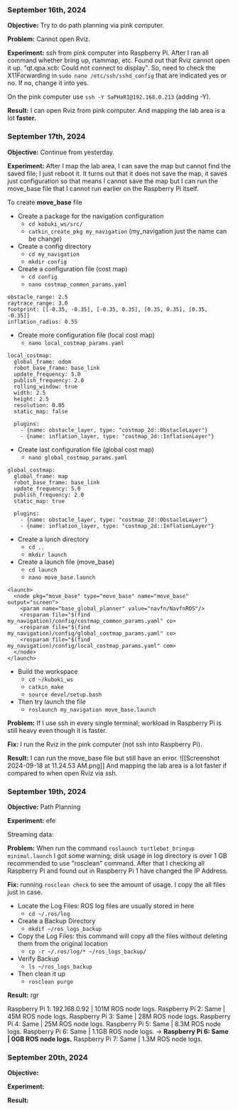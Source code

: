 
### September 16th, 2024

**Objective:** Try to do path planning via pink computer. 

**Problem:** Cannot open Rviz.

**Experiment:** ssh from pink computer into Raspberry Pi. After I ran all command whether bring up, rtammap, etc. Found out that Rviz cannot open it up. "qt.qpa.xcb: Could not connect to display". So, need to check the X11Forwarding in `sudo nano /etc/ssh/sshd_config` that are indicated yes or no. If no, change it into yes.

On the pink computer use `ssh -Y SaPHaRI@192.168.0.213` (adding -Y).

**Result:** I can open Rviz from pink computer. And mapping the lab area is a lot **faster.**


### September 17th, 2024

**Objective:** Continue from yesterday.

**Experiment:** After I map the lab area, I can save the map but cannot find the saved file; I just reboot it. It turns out that it does not save the map, it saves just configuration so that means I cannot save the map but I can run the move_base file that I cannot run earlier on the Raspberry Pi itself.

To create **move_base** file
- Create a package for the navigation configuration
	- `cd kobuki_ws/src/`
	- `catkin_create_pkg my_navigation` (my_navigation just the name can be change)
- Create a config directory
	- `cd my_navigation`
	- `mkdir config`
- Create a configuration file (cost map)
	- `cd config`
	- `nano costmap_common_params.yaml`
```
obstacle_range: 2.5
raytrace_range: 3.0
footprint: [[-0.35, -0.35], [-0.35, 0.35], [0.35, 0.35], [0.35, -0.35]]
inflation_radius: 0.55
```
- Create more configuration file (local cost map)
	- `nano local_costmap_params.yaml`
```
local_costmap:
  global_frame: odom
  robot_base_frame: base_link
  update_frequency: 5.0
  publish_frequency: 2.0
  rolling_window: true
  width: 2.5
  height: 2.5
  resolution: 0.05
  static_map: false
  
  plugins:
    - {name: obstacle_layer, type: "costmap_2d::ObstacleLayer"}
    - {name: inflation_layer, type: "costmap_2d::InflationLayer"}
```
- Create last configuration file (global cost map)
	- `nano global_costmap_params.yaml`
```
global_costmap:
  global_frame: map
  robot_base_frame: base_link
  update_frequency: 5.0
  publish_frequency: 2.0
  static_map: true
  
  plugins:
    - {name: obstacle_layer, type: "costmap_2d::ObstacleLayer"}
    - {name: inflation_layer, type: "costmap_2d::InflationLayer"}
```
- Create a lunch directory
	- `cd ..`
	- `mkdir launch`
- Create a launch file (move_base)
	- `cd launch` 
	- `nano move_base.launch`
```
<launch>
  <node pkg="move_base" type="move_base" name="move_base" output="screen">
    <param name="base_global_planner" value="navfn/NavfnROS"/>
    <rosparam file="$(find my_navigation)/config/costmap_common_params.yaml" co>
    <rosparam file="$(find my_navigation)/config/global_costmap_params.yaml" co>
    <rosparam file="$(find my_navigation)/config/local_costmap_params.yaml" com>
  </node>
</launch>
```
- Build the workspace
	- `cd ~/kuboki_ws`
	- `catkin_make`
	- `source devel/setup.bash`
- Then try launch the file
	- `roslaunch my_navigation move_base.launch`

**Problem:** If I use ssh in every single terminal; workload in Raspberry Pi is still heavy even though it is faster.

**Fix:** I run the Rviz in the pink computer (not ssh into Raspberry Pi).

**Result:** I can run the move_base file but still have an error.
![[Screenshot 2024-09-18 at 11.24.53 AM.png]]
And mapping the lab area is a lot faster if compared to when open Rviz via ssh. 


### September 19th, 2024

**Objective:** Path Planning

**Experiment:** efe

Streaming data:

**Problem:** When run the command `roslaunch turtlebot_bringup minimal.launch` I got some warning; disk usage in log directory is over 1 GB recommended to use "rosclean" command. After that I checking all Raspberry Pi and found out in Raspberry Pi 1 have changed the IP Address.

**Fix:** running `rosclean check` to see the amount of usage. I copy the all files just in case.
- Locate the Log Files: ROS log files are usually stored in here
	- `cd ~/.ros/log`
- Create a Backup Directory
	- `mkdif ~/ros_logs_backup`
- Copy the Log Files: this command will copy all the files without deleting them from the original location
	- `cp -r ~/.ros/log/* ~/ros_logs_backup/`
- Verify Backup
	- `ls ~/ros_logs_backup`
- Then clean it up
	- `rosclean purge`

**Result:** rgr

Raspberry Pi 1: 192.168.0.92 | 101M ROS node logs.
Raspberry Pi 2: Same | 45M ROS node logs.
Raspberry Pi 3: Same | 28M ROS node logs.
Raspberry Pi 4: Same | 25M ROS node logs.
Raspberry Pi 5: Same | 8.3M ROS node logs.
Raspberry Pi 6: Same | 1.1GB ROS node logs. -> **Raspberry Pi 6: Same | 0GB ROS node logs.**
Raspberry Pi 7: Same | 1.3M ROS node logs.


### September 20th, 2024

**Objective:**

**Experiment:**

**Result:** 